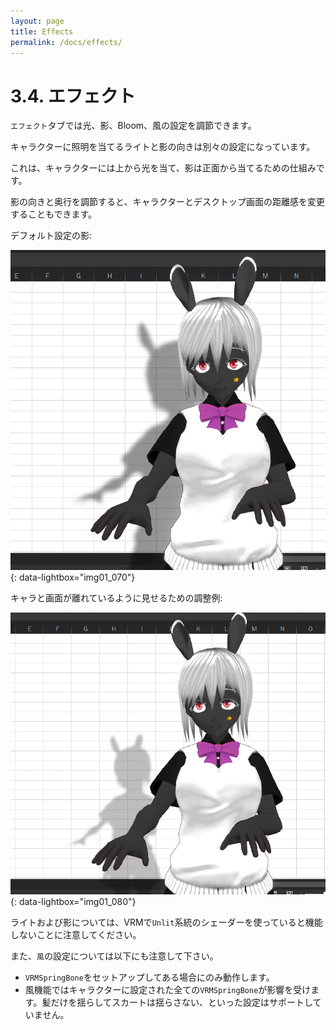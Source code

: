 ```yaml
---
layout: page
title: Effects
permalink: /docs/effects/
---
```


# 3.4. エフェクト

`エフェクト`タブでは光、影、Bloom、風の設定を調節できます。

キャラクターに照明を当てるライトと影の向きは別々の設定になっています。

これは、キャラクターには上から光を当て、影は正面から当てるための仕組みです。

影の向きと奥行を調節すると、キャラクターとデスクトップ画面の距離感を変更することもできます。

デフォルト設定の影:

[![Default Depth Shadow](./images/about_settings/img01_070_shadow_depth_default.png)](./images/about_settings/img01_070_shadow_depth_default.png){: data-lightbox="img01_070"}

キャラと画面が離れているように見せるための調整例: 

[![Default Depth Shadow](./images/about_settings/img01_080_shadow_depth_look_far.png)](./images/about_settings/img01_080_shadow_depth_look_far.png){: data-lightbox="img01_080"}

ライトおよび影については、VRMで`Unlit`系統のシェーダーを使っていると機能しないことに注意してください。

また、`風`の設定については以下にも注意して下さい。

* `VRMSpringBone`をセットアップしてある場合にのみ動作します。
* 風機能ではキャラクターに設定された全ての`VRMSpringBone`が影響を受けます。髪だけを揺らしてスカートは揺らさない、といった設定はサポートしていません。

